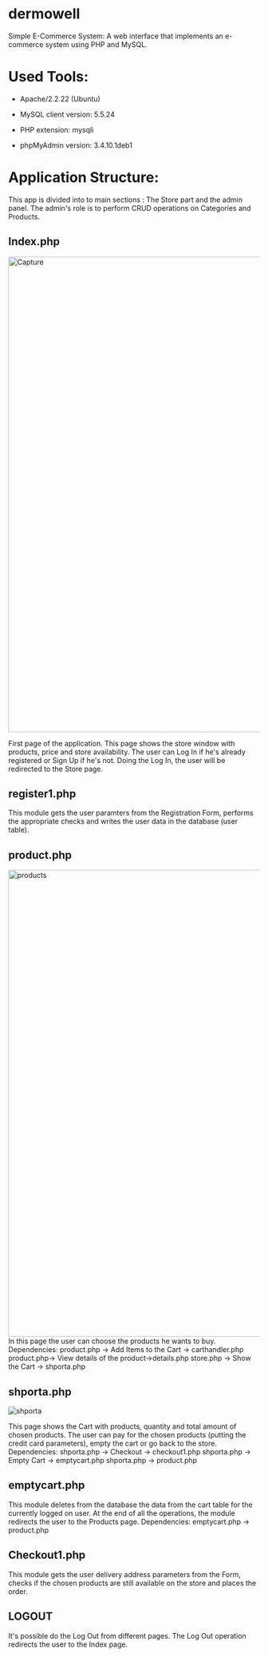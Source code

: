 # dermowell

Simple E-Commerce System: A web interface that implements an e-commerce system using PHP and MySQL.

Used Tools:
==========
- Apache/2.2.22 (Ubuntu)
- MySQL client version: 5.5.24
- PHP extension: mysqli

- phpMyAdmin version: 3.4.10.1deb1

Application Structure:
=====================
This app is divided into to main sections : The Store part and the admin panel. The admin's role is to perform CRUD operations on Categories and Products. 


Index.php
---------
<img width="953" alt="Capture" src="https://user-images.githubusercontent.com/64612896/199003005-1fc61623-9cea-44e5-b446-cb038076d65b.PNG">

First page of the application. This page shows the store window with products, price and store availability.
The user can Log In if he's already registered or Sign Up if he's not.
Doing the Log In, the user will be redirected to the Store page.

register1.php
-------------
This module gets the user paramters from the Registration Form, performs the appropriate checks and writes the user data in the database (user table).


product.php
---------
<img width="936" alt="products" src="https://user-images.githubusercontent.com/64612896/199084733-0144adc9-fff0-440a-a516-aea964a2913d.PNG">
In this page the user can choose the products he wants to buy. 
Dependencies:
	product.php -> Add Items to the Cart -> carthandler.php
  product.php-> View details of the product->details.php
	store.php -> Show the Cart -> shporta.php
  
  shporta.php
-----------
![shporta](https://user-images.githubusercontent.com/64612896/199087514-416da06b-143b-4541-ae76-5213960a7d8f.PNG)

This page shows the Cart with products, quantity and total amount of chosen products.
The user can pay for the chosen products (putting the credit card parameters), empty the cart or go back to the store.
Dependencies:
	shporta.php -> Checkout -> checkout1.php
	shporta.php -> Empty Cart -> emptycart.php
	shporta.php -> product.php

emptycart.php
-------------
This module deletes from the database the data from the cart table for the currently logged on user.
At the end of all the operations, the module redirects the user to the Products page.
Dependencies:
	emptycart.php -> product.php

Checkout1.php
-------
This module gets the user delivery address parameters from the Form, checks if the chosen products are still available on the store and places the order.

LOGOUT
------
It's possible do the Log Out from different pages.
The Log Out operation redirects the user to the Index page.



  
